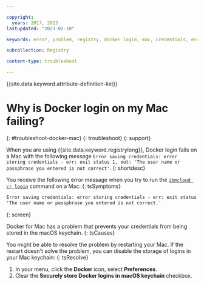 ```yaml
---

copyright:
  years: 2017, 2023
lastupdated: "2023-02-10"

keywords: error, problem, registry, docker login, mac, credentials, error saving credentials, error storing credentials, user name or passphrase you entered is not correct

subcollection: Registry

content-type: troubleshoot

---
```


{{site.data.keyword.attribute-definition-list}}

# Why is Docker login on my Mac failing?
{: #troubleshoot-docker-mac}
{: troubleshoot}
{: support}

When you are using {{site.data.keyword.registrylong}}, Docker login fails on a Mac with the following message `Error saving credentials: error storing credentials - err: exit status 1, out: 'The user name or passphrase you entered is not correct'`.
{: shortdesc}

You receive the following error message when you try to run the [`ibmcloud cr login`](/docs/Registry?topic=Registry-containerregcli#bx_cr_login) command on a Mac:
{: tsSymptoms}

```txt
Error saving credentials: error storing credentials - err: exit status 1, out:
'The user name or passphrase you entered is not correct.'
```
{: screen}

Docker for Mac has a problem that prevents your credentials from being stored in the macOS keychain.
{: tsCauses}

You might be able to resolve the problem by restarting your Mac. If the restart doesn't solve the problem, you can disable the storage of logins in your Mac keychain:
{: tsResolve}

1. In your menu, click the **Docker** icon, select **Preferences**.
2. Clear the **Securely store Docker logins in macOS keychain** checkbox.
